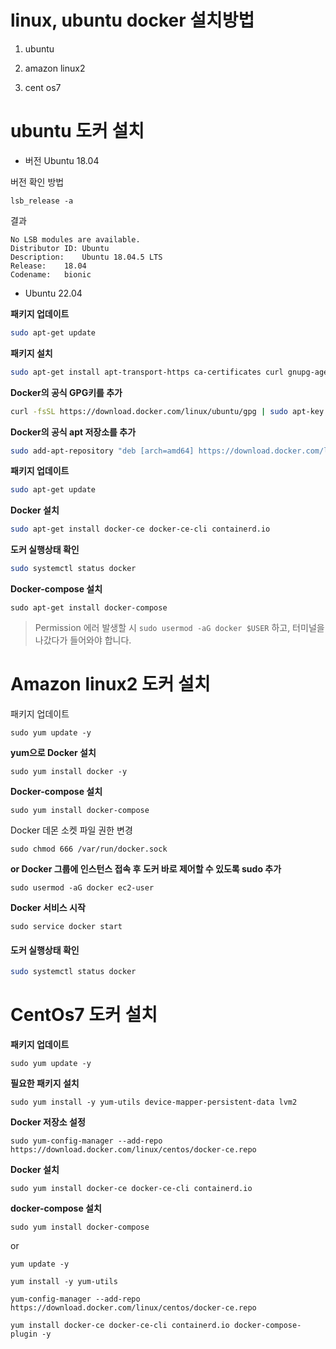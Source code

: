 # linux, ubuntu docker 설치방법

1. ubuntu
2. amazon linux2

3. cent os7

# ubuntu 도커 설치

* 버전 Ubuntu 18.04

버전 확인 방법

```
lsb_release -a
```

결과

```
No LSB modules are available.
Distributor ID:	Ubuntu
Description:	Ubuntu 18.04.5 LTS
Release:	18.04
Codename:	bionic
```

- Ubuntu 22.04

**패키지 업데이트**

```bash
sudo apt-get update
```

**패키지 설치**

```bash
sudo apt-get install apt-transport-https ca-certificates curl gnupg-agent software-properties-common
```

**Docker의 공식 GPG키를 추가**

```bash
curl -fsSL https://download.docker.com/linux/ubuntu/gpg | sudo apt-key add -
```

**Docker의 공식 apt 저장소를 추가**

```bash
sudo add-apt-repository "deb [arch=amd64] https://download.docker.com/linux/ubuntu $(lsb_release -cs) stable"
```

**패키지 업데이트**

```bash
sudo apt-get update
```

**Docker 설치**

```bash
sudo apt-get install docker-ce docker-ce-cli containerd.io
```

**도커 실행상태 확인**

```bash
sudo systemctl status docker
```

**Docker-compose 설치**

```shell
sudo apt-get install docker-compose
```

>  Permission 에러 발생할 시 `sudo usermod -aG docker $USER` 하고, 터미널을 나갔다가 들어와야 합니다.

# Amazon linux2 도커 설치

패키지 업데이트

```shell
sudo yum update -y
```

**yum으로 Docker 설치**

```
sudo yum install docker -y
```

**Docker-compose 설치**

```shell
sudo yum install docker-compose
```

Docker 데몬 소켓 파일 권한 변경

```shell
sudo chmod 666 /var/run/docker.sock
```

**or Docker 그룹에 인스턴스 접속 후 도커 바로 제어할 수 있도록 sudo 추가** 

```shell
sudo usermod -aG docker ec2-user
```

**Docker 서비스 시작**

```shell
sudo service docker start
```

#### 도커 실행상태 확인

```bash
sudo systemctl status docker
```



# CentOs7 도커 설치

**패키지 업데이트**

```shell
sudo yum update -y
```

**필요한 패키지 설치**

```shell
sudo yum install -y yum-utils device-mapper-persistent-data lvm2
```

**Docker 저장소 설정**

```shell
sudo yum-config-manager --add-repo https://download.docker.com/linux/centos/docker-ce.repo
```

**Docker 설치**

```shell
sudo yum install docker-ce docker-ce-cli containerd.io
```

**docker-compose 설치**

```shell
sudo yum install docker-compose
```



or

```shell
yum update -y

yum install -y yum-utils

yum-config-manager --add-repo https://download.docker.com/linux/centos/docker-ce.repo

yum install docker-ce docker-ce-cli containerd.io docker-compose-plugin -y
```

